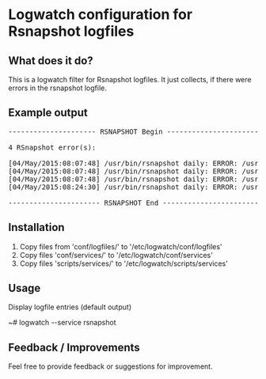 Logwatch configuration for Rsnapshot logfiles
=

What does it do?
-

This is a logwatch filter for Rsnapshot logfiles. It just collects, if there were errors
in the rsnapshot logfile. 

Example output
-
<pre>
--------------------- RSNAPSHOT Begin ------------------------

4 RSnapshot error(s):

[04/May/2015:08:07:48] /usr/bin/rsnapshot daily: ERROR: /usr/bin/rsync returned 255 while processing user@192.168.2.1:/my/dir1
[04/May/2015:08:07:48] /usr/bin/rsnapshot daily: ERROR: /usr/bin/rsync returned 255 while processing user@192.168.2.1:/my/dir2
[04/May/2015:08:07:48] /usr/bin/rsnapshot daily: ERROR: /usr/bin/rsync returned 255 while processing user@192.168.2.1:/my/dir3
[04/May/2015:08:24:30] /usr/bin/rsnapshot daily: ERROR: /usr/bin/rsnapshot daily: completed, but with some errors

---------------------- RSNAPSHOT End -------------------------
</pre>


Installation
-

1. Copy files from 'conf/logfiles/' to '/etc/logwatch/conf/logfiles'
2. Copy files 'conf/services/' to '/etc/logwatch/conf/services'
3. Copy files 'scripts/services/' to '/etc/logwatch/scripts/services'

Usage
-

Display logfile entries (default output)

~# logwatch --service rsnapshot


Feedback / Improvements
-

Feel free to provide feedback or suggestions for improvement.